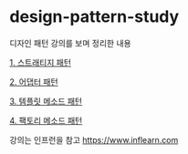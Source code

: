 # design-pattern-study
디자인 패턴 강의를 보며 정리한 내용

<a href="/src/strategy_pattern"> 1. 스트래티지 패턴 </a>

<a href="/src/adapter_pattern"> 2. 어댑터 패턴 </a>

<a href="/src/template_method_pattern"> 3. 템플릿 메소드 패턴 </a>

<a href="/src/factory_method_pattern"> 4. 팩토리 메소드 패턴 </a>


강의는 인프런을 참고
https://www.inflearn.com 
